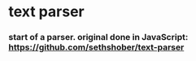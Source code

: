 # text parser
### start of a parser. original done in JavaScript: https://github.com/sethshober/text-parser
